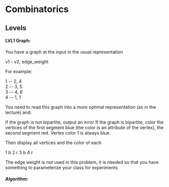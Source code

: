 # Combinatorics


## Levels

#### LVL1 Graph:
You have a graph at the input in the usual representation

v1 - v2, edge_weight

For example:

1 -- 2, 4 \
2 -- 3, 5 \
3 -- 4, 6 \
4 -- 1, 1 

You need to read this graph into a more optimal representation (as in the lecture) and:

If the graph is not bipartite, output an error
If the graph is bipartite, color the vertices of the first segment blue 
(the color is an attribute of the vertex), 
the second segment red. Vertex color 1 is always blue.

Then display all vertices and the color of each

1 b 2 r 3 b 4 r

The edge weight is not used in this problem, 
it is needed so that you have something to parameterize your class for experiments

##### Algorithm:
